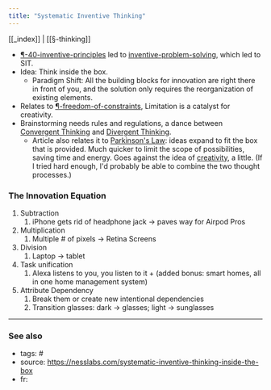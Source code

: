 ```yaml
---
title: "Systematic Inventive Thinking"
---
```


[[_index]] | [[§-thinking]]

- [¶-40-inventive-principles](¶-40-inventive-principles.md) led to [inventive-problem-solving](inventive-problem-solving.md), which led to SIT.
- Idea: Think inside the box. 
	- Paradigm Shift: All the building blocks for innovation are right there in front of you, and the solution only requires the reorganization of existing elements. 
- Relates to [¶-freedom-of-constraints](¶-freedom-of-constraints.md), Limitation is a catalyst for creativity.
- Brainstorming needs rules and regulations, a dance between [Convergent Thinking](convergent-thinking.md) and [Divergent Thinking](divergent-thinking.md).
	- Article also relates it to [Parkinson's Law](parkinsons-law.md): ideas expand to fit the box that is provided. Much quicker to limit the scope of possibilities, saving time and energy. Goes against the idea of [creativity](creativity.md), a little. (If I tried hard enough, I'd probably be able to combine the two thought processes.) 

### The Innovation Equation
1. Subtraction
	1. iPhone gets rid of headphone jack -> paves way for Airpod Pros
2. Multiplication
	1. Multiple # of pixels -> Retina Screens
3. Division
	1. Laptop -> tablet
4. Task unification
	1. Alexa listens to you, you listen to it + (added bonus: smart homes, all in one home management system)
5. Attribute Dependency
	1. Break them or create new intentional dependencies
	2. Transition glasses: dark -> glasses; light -> sunglasses

-------------
### See also


- tags: #
- source: https://nesslabs.com/systematic-inventive-thinking-inside-the-box
- fr: